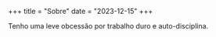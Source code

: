 +++
title = "Sobre"
date = "2023-12-15"
+++

Tenho uma leve obcessão por trabalho duro e auto-disciplina.

